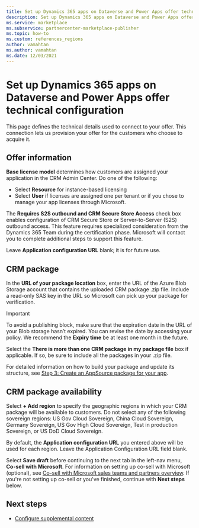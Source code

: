 ```yaml
---
title: Set up Dynamics 365 apps on Dataverse and Power Apps offer technical configuration on Microsoft AppSource - Azure Marketplace
description: Set up Dynamics 365 apps on Dataverse and Power Apps offer technical configuration on Microsoft AppSource (Azure Marketplace.
ms.service: marketplace 
ms.subservice: partnercenter-marketplace-publisher
ms.topic: how-to
ms.custom: references_regions
author: vamahtan
ms.author: vamahtan
ms.date: 12/03/2021
---
```


# Set up Dynamics 365 apps on Dataverse and Power Apps offer technical configuration

This page defines the technical details used to connect to your offer. This connection lets us provision your offer for the customers who choose to acquire it.

## Offer information

**Base license model** determines how customers are assigned your application in the CRM Admin Center. Do one of the following:

- Select **Resource** for instance-based licensing
- Select **User** if licenses are assigned one per tenant or if you chose to manage your app licenses through Microsoft.

The **Requires S2S outbound and CRM Secure Store Access** check box enables configuration of CRM Secure Store or Server-to-Server (S2S) outbound access. This feature requires specialized consideration from the Dynamics 365 Team during the certification phase. Microsoft will contact you to complete additional steps to support this feature.

Leave **Application configuration URL** blank; it is for future use.

## CRM package

In the **URL of your package location** box, enter the URL of the Azure Blob Storage account that contains the uploaded CRM package .zip file. Include a read-only SAS key in the URL so Microsoft can pick up your package for verification.

> [!IMPORTANT]
> To avoid a publishing block, make sure that the expiration date in the URL of your Blob storage hasn’t expired. You can revise the date by accessing your policy. We recommend the **Expiry time** be at least one month in the future.

Select the **There is more than one CRM package in my package file** box if applicable. If so, be sure to include all the packages in your .zip file.

For detailed information on how to build your package and update its structure, see [Step 3: Create an AppSource package for your app](/powerapps/developer/common-data-service/create-package-app-appsource).

## CRM package availability

Select **+ Add region** to specify the geographic regions in which your CRM package will be available to customers. Do not select any of the following sovereign regions: US Gov Cloud Sovereign, China Cloud Sovereign, Germany Sovereign, US Gov High Cloud Sovereign, Test in production Sovereign, or US DoD Cloud Sovereign.

By default, the **Application configuration URL** you entered above will be used for each region. Leave the Application Configuration URL field blank.

Select **Save draft** before continuing to the next tab in the left-nav menu, **Co-sell with Microsoft**. For information on setting up co-sell with Microsoft (optional), see [Co-sell with Microsoft sales teams and partners overview](/partner-center/co-sell-overview?context=/azure/marketplace/context/context). If you're not setting up co-sell or you've finished, continue with **Next steps** below.

## Next steps

- [Configure supplemental content](dynamics-365-customer-engage-supplemental-content.md)
